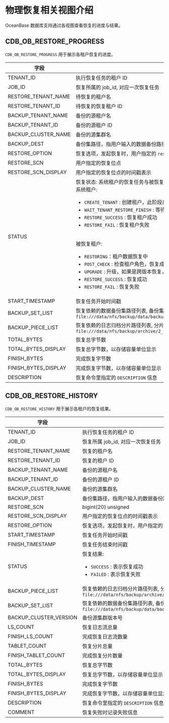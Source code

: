 # 物理恢复相关视图介绍

OceanBase 数据库支持通过各视图查看恢复的进度与结果。

## CDB_OB_RESTORE_PROGRESS

`CDB_OB_RESTORE_PROGRESS` 用于展示各租户恢复的进度。

|  字段 |  描述 |
|----------------------------------|------------------------|
| TENANT_ID                        | 执行恢复任务的租户 ID  |
| JOB_ID                           | 恢复所属的 job_id, 对应一次恢复任务  |
| RESTORE_TENANT_NAME              | 待恢复的租户名  |
| RESTORE_TENANT_ID                | 待恢复的恢复租户 ID  |
| BACKUP_TENANT_NAME               | 备份的源租户名  |
| BACKUP_TENANT_ID                 | 备份的源租户 ID  |
| BACKUP_CLUSTER_NAME              | 备份的源集群名  |
| BACKUP_DEST                      |备份集路径，指用户输入的数据备份路径与日志归档路径    |
| RESTORE_OPTION                   | 恢复选项，发起恢复时，用户指定的 `restore_option`  |
| RESTORE_SCN                      | 用户指定的恢复位点  |
| RESTORE_SCN_DISPLAY              | 用户指定的恢复位点的时间戳表示  |
| STATUS                           | 恢复状态: 系统租户的恢复任务与被恢复租户的恢复任务状态不一致。<br>系统租户: <ul><li> `CREATE_TENANT` : 创建租户，此阶段系统租户创建被恢复租户 </li> <li> `WAIT_TENANT_RESTORE_FINISH` : 等待被恢复租户恢复结束 </li> <li> `RESTORE_SUCCESS` : 恢复租户成功 </li> <li> `RESTORE_FAIL` : 恢复租户失败 </li></ul> <br>被恢复租户: <ul><li>`RESTORING`：租户数据恢复中 </li> <li> `POST_CHECK` : 检查租户角色，恢复成备库 </li> <li> `UPGRADE` : 升级，如果是跨版本恢复，租户会执行升级流程 </li> <li> `RESTORE_SUCCESS` : 恢复成功 </li> <li> `RESTORE_FAIL` : 恢复失败 </li></ul> |
| START_TIMESTAMP                  | 恢复任务开始时间戳  |
| BACKUP_SET_LIST                  | 恢复依赖的数据备份集路径列表, 备份集间以 `,` 分隔，例如: `file:///data/nfs/backup/data/backup_set_1_full,file:///data/nfs/backup/data/backup_set_2_inc` |
| BACKUP_PIECE_LIST                | 恢复依赖的日志归档分片路径列表, 分片间以 `,` 分隔, 例如: `file:///data/nfs/backup/archive/2_1_2,file:///data/nfs/backup/archive/2_1_3`  |
| TOTAL_BYTES                      | 恢复总字节数  |
| TOTAL_BYTES_DISPLAY              | 恢复总字节数，以存储容量单位显示  |
| FINISH_BYTES                     | 完成恢复字节数  |
| FINISH_BYTES_DISPLAY             | 完成恢复字节数，以存储容量单位显示  |
| DESCRIPTION                      | 恢复命令里指定的 `DESCRIPTION` 信息   |

## CDB_OB_RESTORE_HISTORY

`CDB_OB_RESTORE_HISTORY` 用于展示各租户的恢复结果。

|  字段 |  描述 |
|----------------------------------|--------------|
| TENANT_ID                        | 执行恢复任务的租户 ID  |
| JOB_ID                           | 恢复所属 job_id, 对应一次恢复任务 |
| RESTORE_TENANT_NAME              | 恢复的租户名  |
| RESTORE_TENANT_ID                | 恢复的租户 ID  |
| BACKUP_TENANT_NAME               | 备份的源租户名    |
| BACKUP_TENANT_ID                 | 备份的源租户 ID  |
| BACKUP_CLUSTER_NAME              | 备份的源集群名   |
| BACKUP_DEST                      | 备份集路径，指用户输入的数据备份路径与日志归档路径   |
| RESTORE_SCN                      | bigint(20) unsigned | 用户指定的恢复位点  |
| RESTORE_SCN_DISPLAY              | 用户指定的恢复位点的时间戳表示  |
| RESTORE_OPTION                   | 恢复选项，发起恢复时，用户指定的 `restore_option`  |
| START_TIMESTAMP                  | 恢复任务开始时间戳  |
| FINISH_TIMESTAMP                 | 恢复任务结束时间戳  |
| STATUS                           | 恢复结果: <ul> <li> `SUCCESS` : 表示恢复成功 </li> <li> `FAILED` : 表示恢复失败 </li></ul> |
| BACKUP_PIECE_LIST                | 恢复依赖的日志归档分片路径列表, 分片间以 `,` 分隔, 例如: `file:///data/nfs/backup/archive/2_1_2,file:///data/nfs/backup/archive/2_1_3` |
| BACKUP_SET_LIST                  | 恢复依赖的数据备份集路径列表, 备份集间以 `,` 分隔，例如: `file:///data/nfs/backup/data/backup_set_1_full,file:///data/nfs/backup/data/backup_set_2_inc` |
| BACKUP_CLUSTER_VERSION           | 备份源集群版本号 |
| LS_COUNT                         | 恢复日志流总量   |
| FINISH_LS_COUNT                  | 完成恢复日志流数量  |
| TABLET_COUNT                     | 恢复分片总量  |
| FINISH_TABLET_COUNT              | 完成恢复分片数量  |
| TOTAL_BYTES                      | 恢复总字节数  |
| TOTAL_BYTES_DISPLAY              | 恢复总字节数，以存储容量单位显示  |
| FINISH_BYTES                     | 完成恢复字节数  |
| FINISH_BYTES_DISPLAY             | 完成恢复字节数，以存储容量单位显示  |
| DESCRIPTION                      | 恢复命令里指定的 `DESCRIPTION` 信息  |
| COMMENT                          | 恢复失败时记录失败信息  |
